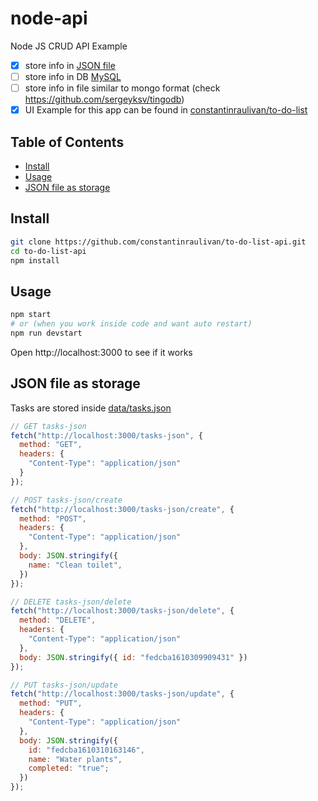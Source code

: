 # node-api

Node JS CRUD API Example

- [x] store info in [JSON file](data/tasks.json)
- [ ] store info in DB [MySQL](https://www.mysql.com/)
- [ ] store info in file similar to mongo format (check https://github.com/sergeyksv/tingodb)
- [x] UI Example for this app can be found in [constantinraulivan/to-do-list](https://github.com/constantinraulivan/to-do-list)

## Table of Contents

<!-- START doctoc generated TOC please keep comment here to allow auto update -->
<!-- DON'T EDIT THIS SECTION, INSTEAD RE-RUN doctoc TO UPDATE -->

- [Install](#install)
- [Usage](#usage)
- [JSON file as storage](#json-file-as-storage)

<!-- END doctoc generated TOC please keep comment here to allow auto update -->

## Install

```sh
git clone https://github.com/constantinraulivan/to-do-list-api.git
cd to-do-list-api
npm install
```

## Usage

```sh
npm start
# or (when you work inside code and want auto restart)
npm run devstart
```

Open http://localhost:3000 to see if it works

## JSON file as storage

Tasks are stored inside [data/tasks.json](data/tasks.json)

```js
// GET tasks-json
fetch("http://localhost:3000/tasks-json", {
  method: "GET",
  headers: {
    "Content-Type": "application/json"
  }
});

// POST tasks-json/create
fetch("http://localhost:3000/tasks-json/create", {
  method: "POST",
  headers: {
    "Content-Type": "application/json"
  },
  body: JSON.stringify({
    name: "Clean toilet",
  })
});

// DELETE tasks-json/delete
fetch("http://localhost:3000/tasks-json/delete", {
  method: "DELETE",
  headers: {
    "Content-Type": "application/json"
  },
  body: JSON.stringify({ id: "fedcba1610309909431" })
});

// PUT tasks-json/update
fetch("http://localhost:3000/tasks-json/update", {
  method: "PUT",
  headers: {
    "Content-Type": "application/json"
  },
  body: JSON.stringify({
    id: "fedcba1610310163146",
    name: "Water plants",
    completed: "true";
  })
});
```

<!-- ## DB (MySQL) as storage

Tasks are stored in [MySQL](https://www.mysql.com/)

- configure user & pass for mysql connection [routes/tasks-db.js](routes/tasks-db.js)
- create a database named **tasks**
- run [http://localhost:3000/tasks/install](http://localhost:3000/tasks/install)
- now you can run all CRUD operations
  - the same as for json but change url **"tasks-json" -> "tasks"** -->
